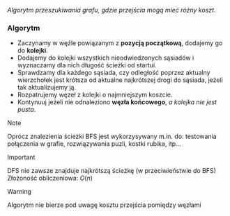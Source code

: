 *Algorytm przeszukiwania grafu, gdzie przejścia mogą mieć różny koszt*.

### Algorytm
- Zaczynamy w węźle powiązanym z **pozycją początkową**, dodajemy go do **kolejki**.
- Dodajemy do kolejki wszystkich nieodwiedzonych sąsiadów i wyznaczamy dla nich długość ścieżki od startui.
- Sprawdzamy dla każdego sąsiada, czy odległość poprzez aktualny wierzchołek jest krótsza od aktualne najkrótszej drogi do sąsiada, jeżeli tak aktualizujemy ją.
- Rozpatrujemy węzeł z kolejki o najmniejszym koszcie.
- Kontynuuj jeżeli nie odnaleziono **węzła końcowego**, *a kolejka nie jest pusta*.

>[!NOTE]
> Oprócz znalezienia ścieżki BFS jest wykorzysywany m.in. do:
> testowania połączenia w grafie,
> rozwiązywania puzli, kostki rubika, itp...

>[!IMPORTANT]
>DFS nie zawsze znajduje najkrótszą ścieżkę (w przeciwieństwie do BFS)
> Złożoność obliczeniowa: $O(n)$

> [!WARNING]
> Algorytm nie bierze pod uwagę kosztu przejścia pomiędzy węzłami